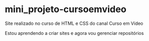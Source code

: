 # mini_projeto-cursoemvideo
 Site realizado no curso de HTML e CSS do canal Curso em Vídeo

Estou aprendendo a criar sites e agora vou gerenciar repositórios   